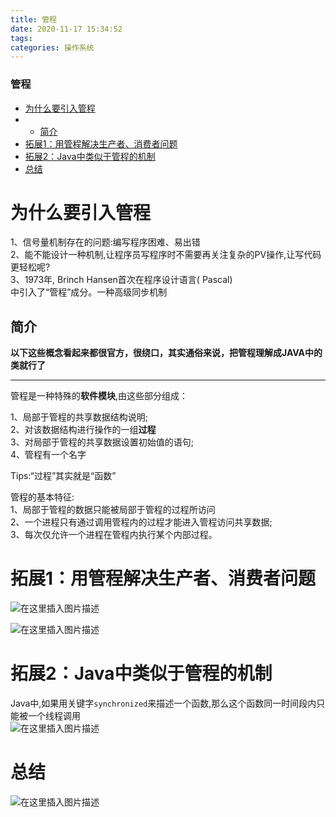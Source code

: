 ```yaml
---
title: 管程
date: 2020-11-17 15:34:52
tags: 
categories: 操作系统
---
```


<!--more-->

### 管程

- [为什么要引入管程](#_3)
- - [简介](#_11)
- [拓展1：用管程解决生产者、消费者问题](#1_30)
- [拓展2：Java中类似于管程的机制](#2Java_37)
- [总结](#_41)

# 为什么要引入管程

1、信号量机制存在的问题:编写程序困难、易出错  
2、能不能设计一种机制,让程序员写程序时不需要再关注复杂的PV操作,让写代码更轻松呢\?  
3、1973年, Brinch Hansen首次在程序设计语言\( Pascal\)  
中引入了“管程”成分。一种高级同步机制

## 简介

**以下这些概念看起来都很官方，很绕口，其实通俗来说，把管程理解成JAVA中的类就行了**

---

管程是一种特殊的**软件模块**,由这些部分组成：

1、局部于管程的共享数据结构说明;  
2、对该数据结构进行操作的一组**过程**  
3、对局部于管程的共享数据设置初始值的语句;  
4、管程有一个名字

Tips:“过程”其实就是“函数”

管程的基本特征:  
1、局部于管程的数据只能被局部于管程的过程所访问  
2、一个进程只有通过调用管程内的过程才能进入管程访问共享数据;  
3、每次仅允许一个进程在管程内执行某个内部过程。

# 拓展1：用管程解决生产者、消费者问题

![在这里插入图片描述](https://img-blog.csdnimg.cn/20201117153218568.png?x-oss-process=image/watermark,type_ZmFuZ3poZW5naGVpdGk,shadow_10,text_aHR0cHM6Ly9ibG9nLmNzZG4ubmV0L3FxXzIxMDQwNTU5,size_16,color_FFFFFF,t_70#pic_center)

![在这里插入图片描述](https://img-blog.csdnimg.cn/2020111715331148.png?x-oss-process=image/watermark,type_ZmFuZ3poZW5naGVpdGk,shadow_10,text_aHR0cHM6Ly9ibG9nLmNzZG4ubmV0L3FxXzIxMDQwNTU5,size_16,color_FFFFFF,t_70#pic_center)

# 拓展2：Java中类似于管程的机制

Java中,如果用关键字`synchronized`来描述一个函数,那么这个函数同一时间段内只能被一个线程调用  
![在这里插入图片描述](https://img-blog.csdnimg.cn/20201117153354436.png?x-oss-process=image/watermark,type_ZmFuZ3poZW5naGVpdGk,shadow_10,text_aHR0cHM6Ly9ibG9nLmNzZG4ubmV0L3FxXzIxMDQwNTU5,size_16,color_FFFFFF,t_70#pic_center)

# 总结

![在这里插入图片描述](https://img-blog.csdnimg.cn/20201117153420541.png?x-oss-process=image/watermark,type_ZmFuZ3poZW5naGVpdGk,shadow_10,text_aHR0cHM6Ly9ibG9nLmNzZG4ubmV0L3FxXzIxMDQwNTU5,size_16,color_FFFFFF,t_70#pic_center)